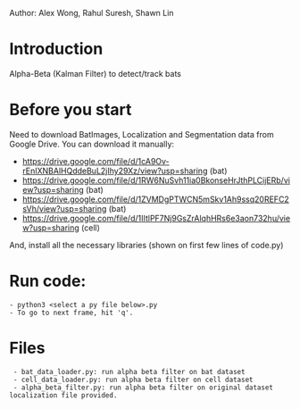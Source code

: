 Author: Alex Wong, Rahul Suresh, Shawn Lin

# Introduction
Alpha-Beta (Kalman Filter) to detect/track bats

# Before you start
Need to download BatImages, Localization and Segmentation data from Google Drive. You can download it manually:
 - https://drive.google.com/file/d/1cA9Ov-rEnIXNBAlHQddeBuL2jIhy29Xz/view?usp=sharing (bat)
 - https://drive.google.com/file/d/1RW6NuSvh11ia0BkonseHrJthPLCijERb/view?usp=sharing (bat)
 - https://drive.google.com/file/d/1ZVMDgPTWCN5mSkv1Ah9ssq20REFC2sVh/view?usp=sharing (bat)
 - https://drive.google.com/file/d/1IItlPF7Nj9GsZrAlqhHRs6e3aon732hu/view?usp=sharing (cell)

And, install all the necessary libraries (shown on first few lines of code.py)

# Run code:
	- python3 <select a py file below>.py
 	- To go to next frame, hit 'q'.

# Files
	 - bat_data_loader.py: run alpha beta filter on bat dataset
	 - cell_data_loader.py: run alpha beta filter on cell dataset
	 - alpha_beta_filter.py: run alpha beta filter on original dataset localization file provided.
